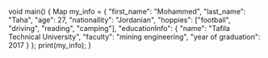 void main() {
  Map my_info = {
    "first_name": "Mohammed",
    "last_name": "Taha",
    "age": 27,
    "nationallity": "Jordanian",
    "hoppies": ["football", "driving", "reading", "camping"],
    "educationInfo": {
      "name": "Tafila Technical University",
      "faculty": "mining engineering",
      "year of graduation": 2017
    }
  };
  print(my_info);
}
